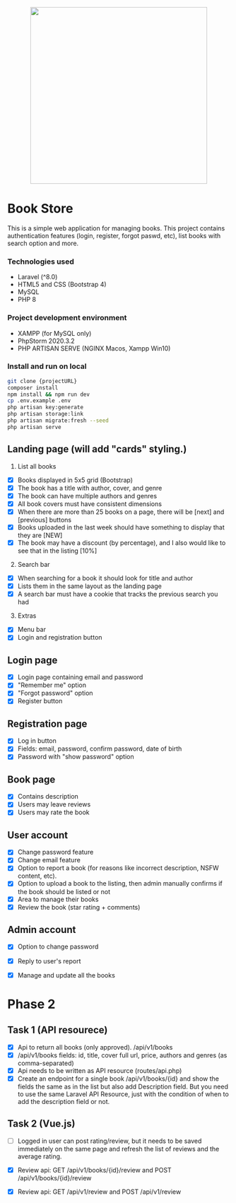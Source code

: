 <p align="center"><a href="https://laravel.com" target="_blank"><img src="https://raw.githubusercontent.com/laravel/art/master/logo-lockup/5%20SVG/2%20CMYK/1%20Full%20Color/laravel-logolockup-cmyk-red.svg" width="400"></a></p>

# Book Store 

This is a simple web application for managing books. This project contains authentication
features (login, register, forgot paswd, etc), list books with search option and more.

### Technologies used
- Laravel (^8.0)
- HTML5 and CSS (Bootstrap 4)
- MySQL 
- PHP 8

### Project development environment
- XAMPP (for MySQL only)
- PhpStorm  2020.3.2
- PHP ARTISAN SERVE (NGINX Macos, Xampp Win10)

### Install and run on local
```sh
git clone {projectURL}
composer install
npm install && npm run dev
cp .env.example .env
php artisan key:generate
php artisan storage:link
php artisan migrate:fresh --seed
php artisan serve
```

## Landing page (will add "cards" styling.)
1. List all books
- [x] Books displayed in 5x5 grid (Bootstrap)
- [x] The book has a title with author, cover, and genre
- [x] The book can have multiple authors and genres
- [x] All book covers must have consistent dimensions
- [x] When there are more than 25 books on a page, there will be [next] and [previous] buttons
- [x] Books uploaded in the last week should have something to display that they are [NEW]
- [x] The book may have a discount (by percentage), and I also would like to see that in the listing [10%]

2. Search bar
- [x] When searching for a book it should look for title and author
- [x] Lists them in the same layout as the landing page
- [x] A search bar must have a cookie that tracks the previous search you had

3. Extras
- [x] Menu bar
- [x] Login and registration button

## Login page
- [x] Login page containing email and password
- [x] "Remember me" option
- [x] "Forgot password" option
- [x] Register button

## Registration page
- [x] Log in button
- [x] Fields: email, password, confirm password, date of birth
- [x] Password with "show password" option

## Book page
- [x] Contains description
- [x] Users may leave reviews
- [x] Users may rate the book

## User account
- [x] Change password feature
- [x] Change email feature
- [x] Option to report a book (for reasons like incorrect description, NSFW content, etc). 
- [x] Option to upload a book to the listing, then admin manually confirms if the book should be listed or not
- [x] Area to manage their books
- [x] Review the book (star rating + comments)

## Admin account
- [x] Option to change password
- [x] Reply to user's report
- [x] Manage and update all the books


# Phase 2

## Task 1 (API resourece)
- [x] Api to return all books (only approved). /api/v1/books
- [x] /api/v1/books fields: id, title, cover full url, price, authors and genres
  (as comma-separated)
- [x] Api needs to be written as API resource (routes/api.php)
- [x] Create an endpoint for a single book /api/v1/books/{id} and show the fields the same as in the list but also add Description field. But you need to use the same Laravel API Resource, just with the condition of when to add the description field or not.

## Task 2 (Vue.js)
- [ ] Logged in user can post rating/review, but it needs to be saved immediately on the same page and refresh the list of reviews and the average rating.
- [x] Review api: GET /api/v1/books/{id}/review and POST /api/v1/books/{id}/review
- [x] Review api: GET /api/v1/review and POST /api/v1/review

